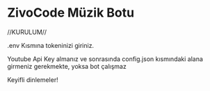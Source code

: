 # ZivoCode Müzik Botu
 
  //KURULUM//


.env Kısmına tokeninizi giriniz.

Youtube Api Key almanız ve sonrasında config.json kısmındaki alana girmeniz gerekmekte,
yoksa bot çalışmaz

Keyifli dinlemeler!